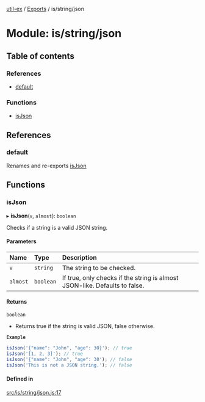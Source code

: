 [util-ex](../README.md) / [Exports](../modules.md) / is/string/json

# Module: is/string/json

## Table of contents

### References

- [default](is_string_json.md#default)

### Functions

- [isJson](is_string_json.md#isjson)

## References

### default

Renames and re-exports [isJson](is_string_json.md#isjson)

## Functions

### isJson

▸ **isJson**(`v`, `almost`): `boolean`

Checks if a string is a valid JSON string.

#### Parameters

| Name | Type | Description |
| :------ | :------ | :------ |
| `v` | `string` | The string to be checked. |
| `almost` | `boolean` | If true, only checks if the string is almost JSON-like. Defaults to false. |

#### Returns

`boolean`

- Returns true if the string is valid JSON, false otherwise.

**`Example`**

```ts
isJson('{"name": "John", "age": 30}'); // true
isJson('[1, 2, 3]'); // true
isJson('{"name": "John", "age": 30'); // false
isJson('This is not a JSON string.'); // false
```

#### Defined in

[src/is/string/json.js:17](https://github.com/snowyu/util-ex.js/blob/6dff38f/src/is/string/json.js#L17)
